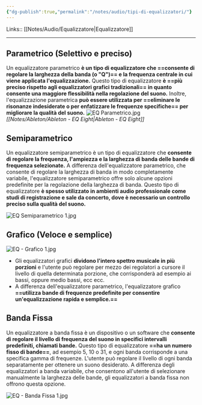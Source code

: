 ```yaml
---
{"dg-publish":true,"permalink":"/notes/audio/tipi-di-equalizzatori/"}
---
```


Links:: [[Notes/Audio/Equalizzatore\|Equalizzatore]]

---
## Parametrico (Selettivo e preciso)

Un equalizzatore parametrico **è un tipo di equalizzatore che ==consente di regolare la larghezza della banda (o "Q")== e la frequenza centrale in cui viene applicata l'equalizzazione.** Questo tipo di equalizzatore **è ==più preciso rispetto agli equalizzatori grafici tradizionali== in quanto consente una maggiore flessibilità nella regolazione del suono.** Inoltre, l'equalizzazione parametrica **può essere utilizzata per ==eliminare le risonanze indesiderate o per enfatizzare le frequenze specifiche== per migliorare la qualità del suono.**
![EQ Parametrico.jpg](/img/user/Assets/Attachments/EQ%20Parametrico.jpg)
_[[Notes/Ableton/Ableton - EQ Eight\|Ableton - EQ Eight]]_

## Semiparametrico

Un equalizzatore semiparametrico è un tipo di equalizzatore che **consente di regolare la frequenza, l'ampiezza e la larghezza di banda delle bande di frequenza selezionate.** A differenza dell'equalizzatore parametrico, che consente di regolare la larghezza di banda in modo completamente variabile, l'equalizzatore semiparametrico offre solo alcune opzioni predefinite per la regolazione della larghezza di banda. Questo tipo di equalizzatore **è spesso utilizzato in ambienti audio professionale come studi di registrazione e sale da concerto, dove è necessario un controllo preciso sulla qualità del suono.**

![EQ Semiparametrico 1.jpg](/img/user/Assets/Attachments/EQ%20Semiparametrico%201.jpg)

## Grafico (Veloce e semplice)

![EQ - Grafico 1.jpg](/img/user/Assets/Attachments/EQ%20-%20Grafico%201.jpg)
- Gli equalizzatori grafici **dividono l'intero spettro musicale in più porzioni** e l'utente può regolare per mezzo dei regolatori a cursore il livello di quella determinata porzione, che corrisponderà ad esempio ai bassi, oppure medio bassi, ecc ecc.
- A differenza dell'equalizzatore parametrico, l'equalizzatore grafico **==utilizza bande di frequenze predefinite per consentire un'equalizzazione rapida e semplice.==**

## Banda Fissa

Un equalizzatore a banda fissa è un dispositivo o un software che **consente di regolare il livello di frequenza del suono in specifici intervalli predefiniti, chiamati bande.** Questo tipo di equalizzatore **==ha un numero fisso di bande==**, ad esempio 5, 10 o 31, e ogni banda corrisponde a una specifica gamma di frequenze. L'utente può regolare il livello di ogni banda separatamente per ottenere un suono desiderato. A differenza degli equalizzatori a banda variabile, che consentono all'utente di selezionare manualmente la larghezza delle bande, gli equalizzatori a banda fissa non offrono questa opzione.

![EQ - Banda Fissa 1.jpg](/img/user/Assets/Attachments/EQ%20-%20Banda%20Fissa%201.jpg)


